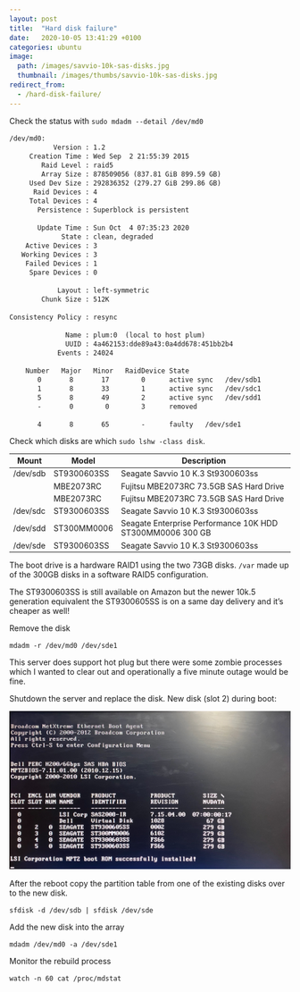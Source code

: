 ```yaml
---
layout: post
title:  "Hard disk failure"
date:   2020-10-05 13:41:29 +0100
categories: ubuntu
image:
  path: /images/savvio-10k-sas-disks.jpg
  thumbnail: /images/thumbs/savvio-10k-sas-disks.jpg
redirect_from:
  - /hard-disk-failure/
---
```

Check the status with `sudo mdadm --detail /dev/md0`

    /dev/md0:
               Version : 1.2
         Creation Time : Wed Sep  2 21:55:39 2015
            Raid Level : raid5
            Array Size : 878509056 (837.81 GiB 899.59 GB)
         Used Dev Size : 292836352 (279.27 GiB 299.86 GB)
          Raid Devices : 4
         Total Devices : 4
           Persistence : Superblock is persistent

           Update Time : Sun Oct  4 07:35:23 2020
                 State : clean, degraded 
        Active Devices : 3
       Working Devices : 3
        Failed Devices : 1
         Spare Devices : 0

                Layout : left-symmetric
            Chunk Size : 512K

    Consistency Policy : resync

                  Name : plum:0  (local to host plum)
                  UUID : 4a462153:dde89a43:0a4dd678:451bb2b4
                Events : 24024

        Number   Major   Minor   RaidDevice State
           0       8       17        0      active sync   /dev/sdb1
           1       8       33        1      active sync   /dev/sdc1
           5       8       49        2      active sync   /dev/sdd1
           -       0        0        3      removed

           4       8       65        -      faulty   /dev/sde1

Check which disks are which `sudo lshw -class disk`.

| Mount    | Model       | Description                                               |
| -------- | ----------- | --------------------------------------------------------- |
| /dev/sdb | ST9300603SS | Seagate Savvio 10 K.3 St9300603ss                         |
|          | MBE2073RC   | Fujitsu MBE2073RC 73.5GB SAS Hard Drive                   |
|          | MBE2073RC   | Fujitsu MBE2073RC 73.5GB SAS Hard Drive                   |
| /dev/sdc | ST9300603SS | Seagate Savvio 10 K.3 St9300603ss                         |
| /dev/sdd | ST300MM0006 | Seagate Enterprise Performance 10K HDD ST300MM0006 300 GB |
| /dev/sde | ST9300603SS | Seagate Savvio 10 K.3 St9300603ss                         |

The boot drive is a hardware RAID1 using the two 73GB disks. `/var` made up of the 300GB disks in a software RAID5 configuration.

The ST9300603SS is still available on Amazon but the newer 10k.5 generation equivalent the ST9300605SS is on a same day delivery and it’s cheaper as well!

Remove the disk

    mdadm -r /dev/md0 /dev/sde1

This server does support hot plug but there were some zombie processes which I wanted to clear out and operationally a five minute outage would be fine.

Shutdown the server and replace the disk.  New disk (slot 2) during boot:

![](/images/perc-bios.jpg)

After the reboot copy the partition table from one of the existing disks over to the new disk.

    sfdisk -d /dev/sdb | sfdisk /dev/sde

Add the new disk into the array

    mdadm /dev/md0 -a /dev/sde1

Monitor the rebuild process

    watch -n 60 cat /proc/mdstat
